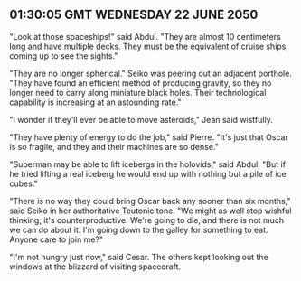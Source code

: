 ## 01:30:05 GMT WEDNESDAY 22 JUNE 2050
"Look at those spaceships!" said Abdul. "They are almost 10 centimeters long and have multiple decks. They must be the equivalent of cruise ships, coming up to see the sights."

"They are no longer spherical." Seiko was peering out an adjacent porthole. "They have found an efficient method of producing gravity, so they no longer need to carry along miniature black holes. Their technological capability is increasing at an astounding rate."

"I wonder if they'll ever be able to move asteroids," Jean said wistfully.

"They have plenty of energy to do the job," said Pierre. "It's just that Oscar is so fragile, and they and their machines are so dense."

"Superman may be able to lift icebergs in the holovids," said Abdul. "But if he tried lifting a real iceberg he would end up with nothing but a pile of ice cubes."

"There is no way they could bring Oscar back any sooner than six months," said Seiko in her authoritative Teutonic tone. "We might as well stop wishful thinking; it's counterproductive. We're going to die, and there is not much we can do about it. I'm going down to the galley for something to eat. Anyone care to join me?"

"I'm not hungry just now," said Cesar. The others kept looking out the windows at the blizzard of visiting spacecraft.